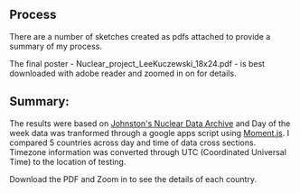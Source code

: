 ## Process
There are a number of sketches created as pdfs attached to provide a summary of my process. 

The final poster - Nuclear_project_LeeKuczewski_18x24.pdf - is best downloaded with adobe reader and zoomed in on for details.  

## Summary:
The results were based on [Johnston's Nuclear Data Archive](http://www.johnstonsarchive.net/nuclear/index.html) and Day of the week data was tranformed through a google apps script using [Moment.js](https://momentjs.com/timezone/). I compared 5 countries across day and time of data cross sections. Timezone information was converted through UTC (Coordinated Universal Time) to the location of testing. 

Download the PDF and Zoom in to see the details of each country. 


